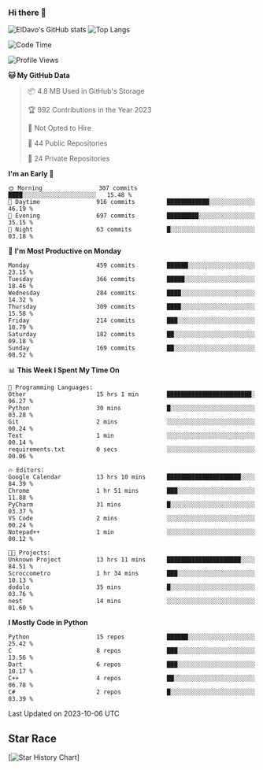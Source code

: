 ### Hi there 👋
![ElDavo's GitHub stats](https://github-readme-stats.vercel.app/api?username=ElDavoo&show_icons=true&theme=chartreuse-dark)
![Top Langs](https://github-readme-stats.vercel.app/api/top-langs/?username=ElDavoo&theme=chartreuse-dark&layout=compact)

<!--START_SECTION:waka-->
![Code Time](http://img.shields.io/badge/Code%20Time-437%20hrs%2043%20mins-blue)

![Profile Views](http://img.shields.io/badge/Profile%20Views-11-blue)

**🐱 My GitHub Data** 

> 📦 4.8 MB Used in GitHub's Storage 
 > 
> 🏆 992 Contributions in the Year 2023
 > 
> 🚫 Not Opted to Hire
 > 
> 📜 44 Public Repositories 
 > 
> 🔑 24 Private Repositories 
 > 
**I'm an Early 🐤** 

```text
🌞 Morning                307 commits         ████░░░░░░░░░░░░░░░░░░░░░   15.48 % 
🌆 Daytime                916 commits         ████████████░░░░░░░░░░░░░   46.19 % 
🌃 Evening                697 commits         █████████░░░░░░░░░░░░░░░░   35.15 % 
🌙 Night                  63 commits          █░░░░░░░░░░░░░░░░░░░░░░░░   03.18 % 
```
📅 **I'm Most Productive on Monday** 

```text
Monday                   459 commits         ██████░░░░░░░░░░░░░░░░░░░   23.15 % 
Tuesday                  366 commits         █████░░░░░░░░░░░░░░░░░░░░   18.46 % 
Wednesday                284 commits         ████░░░░░░░░░░░░░░░░░░░░░   14.32 % 
Thursday                 309 commits         ████░░░░░░░░░░░░░░░░░░░░░   15.58 % 
Friday                   214 commits         ███░░░░░░░░░░░░░░░░░░░░░░   10.79 % 
Saturday                 182 commits         ██░░░░░░░░░░░░░░░░░░░░░░░   09.18 % 
Sunday                   169 commits         ██░░░░░░░░░░░░░░░░░░░░░░░   08.52 % 
```


📊 **This Week I Spent My Time On** 

```text
💬 Programming Languages: 
Other                    15 hrs 1 min        ████████████████████████░   96.27 % 
Python                   30 mins             █░░░░░░░░░░░░░░░░░░░░░░░░   03.28 % 
Git                      2 mins              ░░░░░░░░░░░░░░░░░░░░░░░░░   00.24 % 
Text                     1 min               ░░░░░░░░░░░░░░░░░░░░░░░░░   00.14 % 
requirements.txt         0 secs              ░░░░░░░░░░░░░░░░░░░░░░░░░   00.06 % 

🔥 Editors: 
Google Calendar          13 hrs 10 mins      █████████████████████░░░░   84.39 % 
Chrome                   1 hr 51 mins        ███░░░░░░░░░░░░░░░░░░░░░░   11.88 % 
PyCharm                  31 mins             █░░░░░░░░░░░░░░░░░░░░░░░░   03.37 % 
VS Code                  2 mins              ░░░░░░░░░░░░░░░░░░░░░░░░░   00.24 % 
Notepad++                1 min               ░░░░░░░░░░░░░░░░░░░░░░░░░   00.12 % 

🐱‍💻 Projects: 
Unknown Project          13 hrs 11 mins      █████████████████████░░░░   84.51 % 
Scroccometro             1 hr 34 mins        ███░░░░░░░░░░░░░░░░░░░░░░   10.13 % 
dodolo                   35 mins             █░░░░░░░░░░░░░░░░░░░░░░░░   03.76 % 
nest                     14 mins             ░░░░░░░░░░░░░░░░░░░░░░░░░   01.60 % 
```

**I Mostly Code in Python** 

```text
Python                   15 repos            ██████░░░░░░░░░░░░░░░░░░░   25.42 % 
C                        8 repos             ███░░░░░░░░░░░░░░░░░░░░░░   13.56 % 
Dart                     6 repos             ███░░░░░░░░░░░░░░░░░░░░░░   10.17 % 
C++                      4 repos             ██░░░░░░░░░░░░░░░░░░░░░░░   06.78 % 
C#                       2 repos             █░░░░░░░░░░░░░░░░░░░░░░░░   03.39 % 
```




 Last Updated on 2023-10-06 UTC
<!--END_SECTION:waka-->

## Star Race

[![Star History Chart](https://api.star-history.com/svg?repos=ElDavoo/WhatsApp-Crypt14-Crypt15-Decrypter,ElDavoo/TuringOS,EliteAndroidApps/WhatsApp-Crypt12-Decrypter,KnugiHK/Whatsapp-Chat-Exporter&type=Date)]
